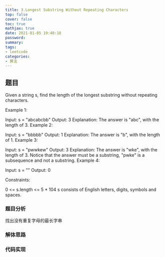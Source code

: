 ```yaml
---
title: 3.Longest Substring Without Repeating Characters
top: false
cover: false
toc: true
mathjax: true
date: 2021-01-05 19:40:18
password:
summary:
tags:
- leetcode
categories:
- 算法
---
```


## 题目

Given a string s, find the length of the longest substring without repeating characters.

Example 1:

Input: s = "abcabcbb"
Output: 3
Explanation: The answer is "abc", with the length of 3.
Example 2:

Input: s = "bbbbb"
Output: 1
Explanation: The answer is "b", with the length of 1.
Example 3:

Input: s = "pwwkew"
Output: 3
Explanation: The answer is "wke", with the length of 3.
Notice that the answer must be a substring, "pwke" is a subsequence and not a substring.
Example 4:

Input: s = ""
Output: 0

Constraints:

0 <= s.length <= 5 * 104
s consists of English letters, digits, symbols and spaces.

### 题目分析

找出没有重复字母的最长字串

### 解体思路



### 代码实现
